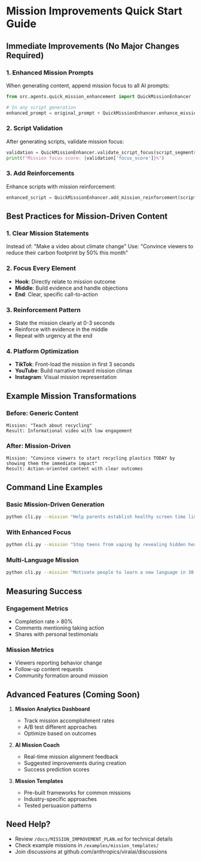 # Mission Improvements Quick Start Guide

## Immediate Improvements (No Major Changes Required)

### 1. Enhanced Mission Prompts
When generating content, append mission focus to all AI prompts:

```python
from src.agents.quick_mission_enhancement import QuickMissionEnhancer

# In any script generation
enhanced_prompt = original_prompt + QuickMissionEnhancer.enhance_mission_prompt(mission, duration)
```

### 2. Script Validation
After generating scripts, validate mission focus:

```python
validation = QuickMissionEnhancer.validate_script_focus(script_segments, mission)
print(f"Mission focus score: {validation['focus_score']}%")
```

### 3. Add Reinforcements
Enhance scripts with mission reinforcement:

```python
enhanced_script = QuickMissionEnhancer.add_mission_reinforcement(script_data, mission)
```

## Best Practices for Mission-Driven Content

### 1. Clear Mission Statements
Instead of: "Make a video about climate change"
Use: "Convince viewers to reduce their carbon footprint by 50% this month"

### 2. Focus Every Element
- **Hook**: Directly relate to mission outcome
- **Middle**: Build evidence and handle objections  
- **End**: Clear, specific call-to-action

### 3. Reinforcement Pattern
- State the mission clearly at 0-3 seconds
- Reinforce with evidence in the middle
- Repeat with urgency at the end

### 4. Platform Optimization
- **TikTok**: Front-load the mission in first 3 seconds
- **YouTube**: Build narrative toward mission climax
- **Instagram**: Visual mission representation

## Example Mission Transformations

### Before: Generic Content
```
Mission: "Teach about recycling"
Result: Informational video with low engagement
```

### After: Mission-Driven
```
Mission: "Convince viewers to start recycling plastics TODAY by showing them the immediate impact"
Result: Action-oriented content with clear outcomes
```

## Command Line Examples

### Basic Mission-Driven Generation
```bash
python cli.py --mission "Help parents establish healthy screen time limits for kids" --duration 30
```

### With Enhanced Focus
```bash
python cli.py --mission "Stop teens from vaping by revealing hidden health dangers" --mode professional --duration 45
```

### Multi-Language Mission
```bash
python cli.py --mission "Motivate people to learn a new language in 30 days" --languages en es fr
```

## Measuring Success

### Engagement Metrics
- Completion rate > 80%
- Comments mentioning taking action
- Shares with personal testimonials

### Mission Metrics
- Viewers reporting behavior change
- Follow-up content requests
- Community formation around mission

## Advanced Features (Coming Soon)

1. **Mission Analytics Dashboard**
   - Track mission accomplishment rates
   - A/B test different approaches
   - Optimize based on outcomes

2. **AI Mission Coach**
   - Real-time mission alignment feedback
   - Suggested improvements during creation
   - Success prediction scores

3. **Mission Templates**
   - Pre-built frameworks for common missions
   - Industry-specific approaches
   - Tested persuasion patterns

## Need Help?

- Review `/docs/MISSION_IMPROVEMENT_PLAN.md` for technical details
- Check example missions in `/examples/mission_templates/`
- Join discussions at github.com/anthropics/viralai/discussions